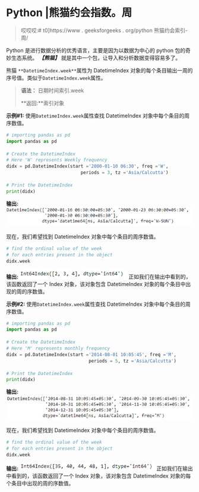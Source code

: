 # Python |熊猫约会指数。周

> 哎哎哎:# t0]https://www . geeksforgeeks . org/python 熊猫约会索引-周/

Python 是进行数据分析的优秀语言，主要是因为以数据为中心的 python 包的奇妙生态系统。 ***【熊猫】*** 就是其中一个包，让导入和分析数据变得容易多了。

熊猫 `**DatetimeIndex.week**`属性为 DatetimeIndex 对象的每个条目输出一周的序号值。类似于`DatetimeIndex.week`属性。

> **语法：** 日期时间索引.week
> 
> **返回:**索引对象

**示例#1:** 使用`DatetimeIndex.week`属性查找 DatetimeIndex 对象中每个条目的周序数值。

```py
# importing pandas as pd
import pandas as pd

# Create the DatetimeIndex
# Here 'W' represents Weekly frequency
didx = pd.DatetimeIndex(start ='2000-01-10 06:30', freq ='W',
                            periods = 3, tz ='Asia/Calcutta')

# Print the DatetimeIndex
print(didx)
```

**输出:**
![](img/ca6dd8d08c84db479eddb56f6364ca18.png)

现在，我们希望找到 DatetimeIndex 对象中每个条目的周序数值。

```py
# find the ordinal value of the week
# for each entries present in the object
didx.week 
```

**输出:**
![](img/7198561facbaa235d8f8f4f8207f3566.png)
正如我们在输出中看到的，该函数返回了一个 Index 对象，该对象包含 DatetimeIndex 对象的每个条目中出现的周的序数值。

**示例#2:** 使用`DatetimeIndex.week`属性查找 DatetimeIndex 对象中每个条目的周序数值。

```py
# importing pandas as pd
import pandas as pd

# Create the DatetimeIndex
# Here 'M' represents monthly frequency
didx = pd.DatetimeIndex(start ='2014-08-01 10:05:45', freq ='M', 
                               periods = 5, tz ='Asia/Calcutta')

# Print the DatetimeIndex
print(didx)
```

**输出:**
![](img/0774b9298df7661164579f72a19de9d7.png)

现在，我们希望找到 DatetimeIndex 对象中每个条目的周序数值。

```py
# find the ordinal value of the week 
# for each entries present in the object
didx.week
```

**输出:**
![](img/c521ea4cd9964faeb47296b6b26759cd.png)
正如我们在输出中看到的，该函数返回了一个 Index 对象，该对象包含 DatetimeIndex 对象的每个条目中出现的周的序数值。